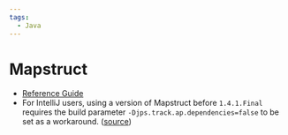 ```yaml
---
tags:
  - Java
---
```


# Mapstruct

- [Reference Guide](https://mapstruct.org/documentation/stable/reference/html/)
- For IntelliJ users, using a version of Mapstruct before `1.4.1.Final` requires
  the build parameter `-Djps.track.ap.dependencies=false` to be set as a
  workaround. ([source](https://stackoverflow.com/a/65113549))
